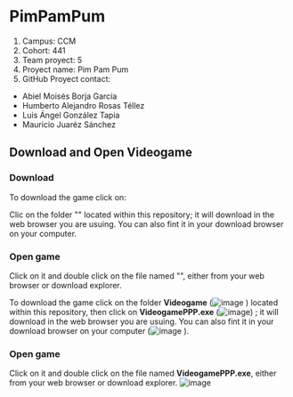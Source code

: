 # PimPamPum
1. Campus: CCM
2. Cohort: 441
3. Team proyect: 5
4. Proyect name: Pim Pam Pum
5. GitHub Proyect contact: 

* Abiel Moisés Borja García
* Humberto Alejandro Rosas Téllez
* Luis Ángel González Tapia
* Mauricio Juaréz Sánchez



## Download and Open Videogame

### Download

To download the game click on:

Clic on the folder "" located within this repository; it will download in the web browser you are usuing. You can also fint it in your download browser on your computer.

### Open game

Click on it and double click on the file named "", either from your web browser or download explorer.

To download the game click on the folder **Videogame** (![image](https://user-images.githubusercontent.com/93540685/166613102-0f11a7cc-7c85-49a2-8bda-a605c0442adb.png)
) located within this repository, then click on **VideogamePPP.exe** (![image](https://user-images.githubusercontent.com/93540685/166613236-0a58f391-8319-4c75-ac1b-79091784afef.png))
; it will download in the web browser you are usuing. You can also fint it in your download browser on your computer (![image](https://user-images.githubusercontent.com/93540685/166613290-57e53e50-727a-45d6-90de-a87c56c76daa.png)
).

### Open game

Click on it and double click on the file named **VideogamePPP.exe**, either from your web browser or download explorer.
![image](https://user-images.githubusercontent.com/93540685/166613312-6f8b23f3-7c40-4194-aed3-aaa7fbfc1ffe.png)

